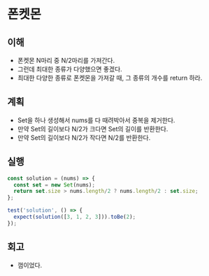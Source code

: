 # 폰켓몬

## 이해

- 폰켓몬 N마리 중 N/2마리를 가져간다.
- 그런데 최대한 종류가 다양했으면 좋겠다.
- 최대한 다양한 종류로 폰켓몬을 가져갈 때, 그 종류의 개수를 return 하라.

## 계획

- Set을 하나 생성해서 nums를 다 때려박아서 중복을 제거한다.
- 만약 Set의 길이보다 N/2가 크다면 Set의 길이를 반환한다.
- 만약 Set의 길이보다 N/2가 작다면 N/2를 반환한다.

## 실행

```javascript
const solution = (nums) => {
  const set = new Set(nums);
  return set.size > nums.length/2 ? nums.length/2 : set.size;
};

test('solution', () => {
  expect(solution([3, 1, 2, 3])).toBe(2);
});
```

## 회고

- 껌이었다.
